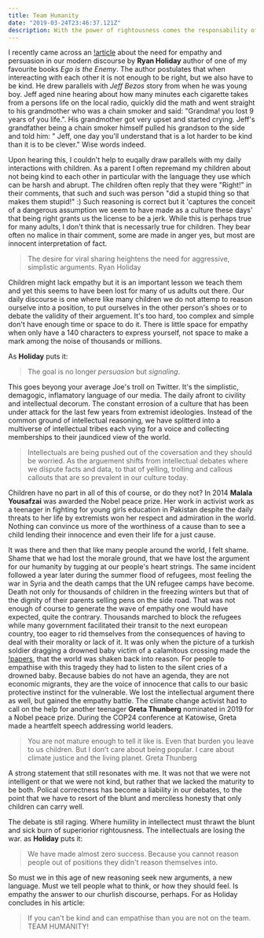 ```yaml
---
title: Team Humanity
date: "2019-03-24T23:46:37.121Z"
description: With the power of rightousness comes the responsability of kindness. 
---
```


I recently came across an [!article](https://medium.com/s/story/its-not-enough-to-be-right-you-also-have-to-be-kind-b8814111fe1) about the need for empathy and persuasion in our modern discourse by **Ryan Holiday** author of one of my favourite books *Ego is the Enemy*.
The author postulates that when intereacting with each other it is not enough to be right, but we also have to be kind. He drew parallels with *Jeff Bezos* story from when he was young boy. Jeff aged nine hearing about how many minutes each cigarette takes from a persons life on the local radio, quickly did the math and went straight to his grandmother who was a chain smoker and said: "Grandma! you lost 9 years of you life.". His grandmother got very upset and started crying. Jeff's grandfather being a chain smoker himself pulled his grandson to the side and told him: " Jeff, one day you'll understand that is a lot harder to be kind than it is to be clever." Wise words indeed.

Upon hearing this, I couldn't help to euqally draw parallels with my daily interactions with children. As a parent I often repremand my children about not being kind to each other in particular with the language they use which can be harsh and abrupt. The children often reply that they were "Right!" in their comments, that such and such was person "did a stupid thing so that makes them stupid!" :) Such reasoning is correct but it 'captures the conceit of a dangerous assumption we seem to have made as a culture these days' that being right grants us the license to be a jerk. While this is perhaps true for many adults, I don't think that is necessarly true for children. They bear often no malice in thair comment, some are made in anger yes, but most are innocent interpretation of fact. 

> The desire for viral sharing heightens the need for aggressive, simplistic arguments. Ryan Holiday

Children might lack empathy but it is an important lesson we teach them and yet this seems to have been lost for many of us adults out there. Our daily discourse is one where like many children we do not attemp to reason ourselve into a position, to put ourselves in the other person's shoes or to debate the validity of their arguement. It's too hard, too complex and simple don't have enough time or space to do it. There is little space for empathy when only have a 140 characters to express yourself, not space to make a mark among the noise of thousands or millions.

As **Holiday** puts it: 

> The goal is no longer *persuasion* but *signaling*.  

This goes beyong your average Joe's troll on Twitter. It's the simplistic, demagogic, inflamatory language of our media. The daily afront to civility and intellectual decorum. The constant errosion of a culture that has been under attack for the last few years from extremist ideologies.
Instead of the common ground of intellectual reasoning, we have splitterd into a multiverse of intellectual tribes each vying for a voice and collecting memberships to their jaundiced view of the world.

>Intellectuals are being pushed out of the coversation and they should be worried. As the arguement shifts from intellectual debates where we dispute facts and data, to that of yelling, trolling and callous callouts that are so prevalent in our culture today.

Children have no part in all of this of course, or do they not? In 2014 **Malala Yousafzai** was awarded the Nobel peace prize. Her work in activist work as a teenager in fighting for young girls education in Pakistan despite the daily threats to her life by extremists won her respect and admiration in the world. Nothing can convince us more of the worthiness of a cause than to see a child lending their innocence and even their life for a just cause.

It was there and then that like many people around the world, I felt shame. Shame that we had lost the morale ground, that we have lost the argument for our humanity by tugging at our people's heart strings.
The same incident followed a year later during the summer flood of refugees, most feeling the war in Syria and the death camps that the UN refugee camps have become. Death not only for thousands of children in the freezing winters but that of the dignity of their parents selling pens on the side road.
That was not enough of course to generate the wave of empathy one would have expected, quite the contrary. Thousands marched to block the refugees while many government facilitated their transit to the next european country, too eager to rid themselves from the consequences of having to deal with their morality or lack of it.
It was only when the picture of a turkish soldier dragging a drowned baby victim of a calamitous crossing made the [!papers](https://www.theguardian.com/world/2015/sep/02/shocking-image-of-drowned-syrian-boy-shows-tragic-plight-of-refugees), that the world was shaken back into reason. For people to empathise with this tragedy they had to listen to the silent cries of a drowned baby. Because babies do not have an agenda, they are not economic migrants, they are the voice of innocence that calls to our basic protective instinct for the vulnerable. We lost the intellectual argument there as well, but gained the empathy battle. 
The climate change activist had to call on the help for another teenager **Greta Thunberg** nominated in 2019 for a Nobel peace prize. During the COP24 conference at Katowise, Greta made a heartfelt speech addressing world leaders.  

> You are not mature enough to tell it like is. Even that burden you leave to us children. But I don’t care about being popular. I care about climate justice and the living planet. Greta Thunberg

A strong statement that still resonates with me. It was not that we were not intelligent or that we were not kind, but rather that we lacked the maturity to be both. Polical correctness has become a liability in our debates, to the point that we have to resort of the blunt and merciless honesty that only children can carry well.

The debate is stil raging. Where humility in intellectect must thrawt the blunt and sick burn of superiorior rightousness. The intellectuals are losing the war. as **Holiday** puts it:

> We have made almost zero success. Because you cannot reason people out of positions they didn't reason themselves into.

So must we in this age of new reasoning seek new arguments, a new language. Must we tell people what to think, or how they should feel. Is empathy the answer to our churlish discourse, perhaps. For as Holiday concludes in his article:

> If you can't be kind and can empathise than you are not on the team. TEAM HUMANITY!



